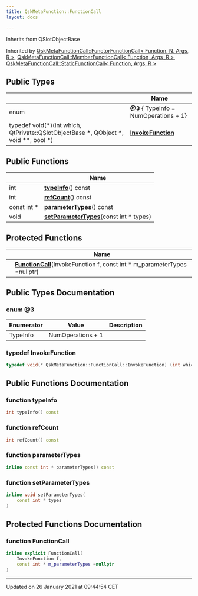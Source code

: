 ```yaml
---
title: QskMetaFunction::FunctionCall
layout: docs

---
```





Inherits from QSlotObjectBase

Inherited by [QskMetaFunctionCall::FunctorFunctionCall< Function, N, Args, R >](/docs/classes/class_qsk_meta_function_call_1_1_functor_function_call/), [QskMetaFunctionCall::MemberFunctionCall< Function, Args, R >](/docs/classes/class_qsk_meta_function_call_1_1_member_function_call/), [QskMetaFunctionCall::StaticFunctionCall< Function, Args, R >](/docs/classes/class_qsk_meta_function_call_1_1_static_function_call/)

## Public Types

|                | Name           |
| -------------- | -------------- |
| enum| **[@3](/docs/classes/class_qsk_meta_function_1_1_function_call/#enum-@3)** { TypeInfo = NumOperations + 1} |
| typedef void(*)(int which, QtPrivate::QSlotObjectBase *, QObject *, void **, bool *) | **[InvokeFunction](/docs/classes/class_qsk_meta_function_1_1_function_call/#typedef-invokefunction)**  |

## Public Functions

|                | Name           |
| -------------- | -------------- |
| int | **[typeInfo](/docs/classes/class_qsk_meta_function_1_1_function_call/#function-typeinfo)**() const |
| int | **[refCount](/docs/classes/class_qsk_meta_function_1_1_function_call/#function-refcount)**() const |
| const int * | **[parameterTypes](/docs/classes/class_qsk_meta_function_1_1_function_call/#function-parametertypes)**() const |
| void | **[setParameterTypes](/docs/classes/class_qsk_meta_function_1_1_function_call/#function-setparametertypes)**(const int * types) |

## Protected Functions

|                | Name           |
| -------------- | -------------- |
| | **[FunctionCall](/docs/classes/class_qsk_meta_function_1_1_function_call/#function-functioncall)**(InvokeFunction f, const int * m_parameterTypes =nullptr) |

## Public Types Documentation

### enum @3

| Enumerator | Value | Description |
| ---------- | ----- | ----------- |
| TypeInfo | NumOperations + 1|   |




### typedef InvokeFunction

```cpp
typedef void(* QskMetaFunction::FunctionCall::InvokeFunction) (int which, QtPrivate::QSlotObjectBase *, QObject *, void **, bool *);
```


## Public Functions Documentation

### function typeInfo

```cpp
int typeInfo() const
```


### function refCount

```cpp
int refCount() const
```


### function parameterTypes

```cpp
inline const int * parameterTypes() const
```


### function setParameterTypes

```cpp
inline void setParameterTypes(
    const int * types
)
```


## Protected Functions Documentation

### function FunctionCall

```cpp
inline explicit FunctionCall(
    InvokeFunction f,
    const int * m_parameterTypes =nullptr
)
```


-------------------------------

Updated on 26 January 2021 at 09:44:54 CET
